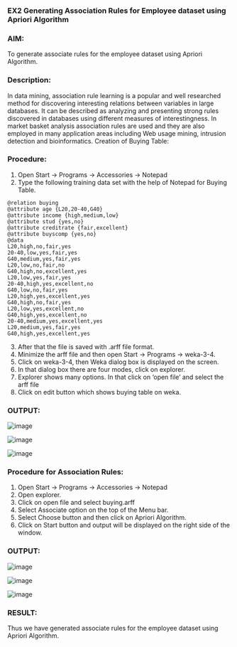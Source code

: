 ### EX2 Generating Association Rules for Employee dataset using Apriori Algorithm
### AIM: 
To generate associate rules for the employee dataset using Apriori Algorithm.
### Description:
In data mining, association rule learning is a popular and well researched method for discovering interesting
relations between variables in large databases. It can be described as analyzing and presenting strong rules discovered
in databases using different measures of interestingness. In market basket analysis association rules are used and they
are also employed in many application areas including Web usage mining, intrusion detection and bioinformatics.
Creation of Buying Table:
### Procedure:
1) Open Start -> Programs -> Accessories -> Notepad
2) Type the following training data set with the help of Notepad for Buying Table.

```
@relation buying
@attribute age {L20,20-40,G40}
@attribute income {high,medium,low}
@attribute stud {yes,no}
@attribute creditrate {fair,excellent}
@attribute buyscomp {yes,no}
@data
L20,high,no,fair,yes
20-40,low,yes,fair,yes
G40,medium,yes,fair,yes
L20,low,no,fair,no
G40,high,no,excellent,yes
L20,low,yes,fair,yes
20-40,high,yes,excellent,no
G40,low,no,fair,yes
L20,high,yes,excellent,yes
G40,high,no,fair,yes
L20,low,yes,excellent,no
G40,high,yes,excellent,no
20-40,medium,yes,excellent,yes
L20,medium,yes,fair,yes
G40,high,yes,excellent,yes
```
3) After that the file is saved with .arff file format.
4) Minimize the arff file and then open Start -> Programs -> weka-3-4.
5) Click on weka-3-4, then Weka dialog box is displayed on the screen.
6) In that dialog box there are four modes, click on explorer.
7) Explorer shows many options. In that click on ‘open file’ and select the arff file
8) Click on edit button which shows buying table on weka.
### OUTPUT:
![image](https://github.com/Karthikeyan21001828/WDM_EXP2/assets/93427303/9dd0ffbb-14ee-4a9a-9d39-626bdc026926)

![image](https://github.com/Karthikeyan21001828/WDM_EXP2/assets/93427303/a80a41e6-f28a-49b0-8888-ccc3229c0769)

![image](https://github.com/Karthikeyan21001828/WDM_EXP2/assets/93427303/eb716852-39ce-41cc-8c43-3f16f6082a9e)

### Procedure for Association Rules:
1) Open Start -> Programs -> Accessories -> Notepad
2) Open explorer.
3) Click on open file and select buying.arff
4) Select Associate option on the top of the Menu bar.
5) Select Choose button and then click on Apriori Algorithm.
6) Click on Start button and output will be displayed on the right side of the window.

### OUTPUT:
![image](https://github.com/Karthikeyan21001828/WDM_EXP2/assets/93427303/f70f1ab3-aa17-4b08-b910-819ed904848c)

![image](https://github.com/Karthikeyan21001828/WDM_EXP2/assets/93427303/636e982f-9408-4b91-8620-df0086788c4e)

![image](https://github.com/Karthikeyan21001828/WDM_EXP2/assets/93427303/ea2f1bd2-40cb-4e09-a9ee-d7070a79de69)

### RESULT: 
Thus we have generated associate rules for the employee dataset using Apriori Algorithm.
